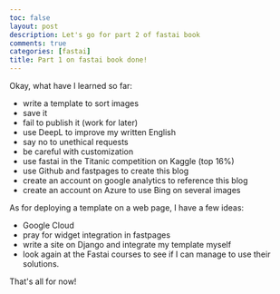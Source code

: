 ```yaml
---
toc: false
layout: post
description: Let's go for part 2 of fastai book
comments: true
categories: [fastai]
title: Part 1 on fastai book done!
---
```

Okay, what have I learned so far:
- write a template to sort images
- save it
- fail to publish it (work for later)
- use DeepL to improve my written English
- say no to unethical requests
- be careful with customization
- use fastai in the Titanic competition on Kaggle (top 16%)
- use Github and fastpages to create this blog
- create an account on google analytics to reference this blog
- create an account on Azure to use Bing on several images

As for deploying a template on a web page, I have a few ideas:
- Google Cloud
- pray for widget integration in fastpages
- write a site on Django and integrate my template myself
- look again at the Fastai courses to see if I can manage to use their solutions.

That's all for now!
